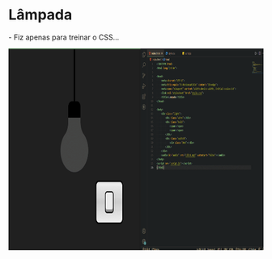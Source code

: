 # Lâmpada 

<p> - Fiz apenas para treinar o CSS... </p>

<img src="https://github.com/NemesioFVF/Lampada/blob/main/Lampada/GIF%2007-11-2021%2011-46-22.gif?raw=true" width="600" height="400" />
